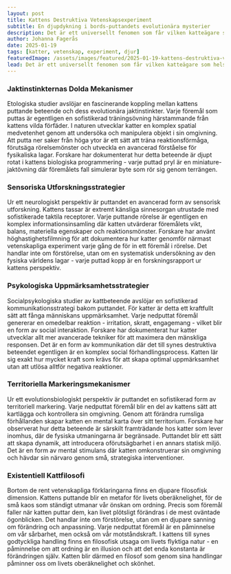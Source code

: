 ```yaml
---
layout: post
title: Kattens Destruktiva Vetenskapsexperiment
subtitle: En djupdykning i bords-puttandets evolutionära mysterier
description: Det är ett universellt fenomen som får vilken katteägare som helst att häpna - den till synes outtröttliga impulsen hos katter att systematiskt putta ner föremål från bord och hyllor. Men finns det verkligen en vetenskaplig förklaring bakom denna till synes meningslösa aktivitet?
author: Johanna Fagerås
date: 2025-01-19
tags: [katter, vetenskap, experiment, djur]
featuredImage: /assets/images/featured/2025-01-19-kattens-destruktiva-vetenskapsexperiment.jpeg
lead: Det är ett universellt fenomen som får vilken katteägare som helst att häpna - den till synes outtröttliga impulsen hos katter att systematiskt putta ner föremål från bord och hyllor. Men finns det verkligen en vetenskaplig förklaring bakom denna till synes meningslösa aktivitet?
---
```


### Jaktinstinkternas Dolda Mekanismer

Etologiska studier avslöjar en fascinerande koppling mellan kattens puttande beteende och dess evolutionära jaktinstinkter. Varje föremål som puttas är egentligen en sofistikerad träningsövning härstammande från kattens vilda förfäder. I naturen utvecklar katter en komplex spatial medvetenhet genom att undersöka och manipulera objekt i sin omgivning. Att putta ner saker från höga ytor är ett sätt att träna reaktionsförmåga, förutsäga rörelsemönster och utveckla en avancerad förståelse för fysikaliska lagar. Forskare har dokumenterat hur detta beteende är djupt rotat i kattens biologiska programmering - varje puttad pryl är en miniature-jaktövning där föremålets fall simulerar byte som rör sig genom terrängen.

### Sensoriska Utforskningsstrategier

Ur ett neurologiskt perspektiv är puttandet en avancerad form av sensorisk utforskning. Kattens tassar är extremt känsliga sinnesorgan utrustade med sofistikerade taktila receptorer. Varje puttande rörelse är egentligen en komplex informationsinsamling där katten utvärderar föremålets vikt, balans, materiella egenskaper och reaktionsmönster. Forskare har använt höghastighetsfilmning för att dokumentera hur katter genomför närmast vetenskapliga experiment varje gång de för in ett föremål i rörelse. Det handlar inte om förstörelse, utan om en systematisk undersökning av den fysiska världens lagar - varje puttad kopp är en forskningsrapport ur kattens perspektiv.

### Psykologiska Uppmärksamhetsstrategier

Socialpsykologiska studier av kattbeteende avslöjar en sofistikerad kommunikationsstrategi bakom puttandet. För katter är detta ett kraftfullt sätt att fånga människans uppmärksamhet. Varje nedputtat föremål genererar en omedelbar reaktion - irritation, skratt, engagemang - vilket blir en form av social interaktion. Forskare har dokumenterat hur katter utvecklar allt mer avancerade tekniker för att maximera den mänskliga responsen. Det är en form av kommunikation där det till synes destruktiva beteendet egentligen är en komplex social förhandlingsprocess. Katten lär sig exakt hur mycket kraft som krävs för att skapa optimal uppmärksamhet utan att utlösa alltför negativa reaktioner.

### Territoriella Markeringsmekanismer

Ur ett evolutionsbiologiskt perspektiv är puttandet en sofistikerad form av territoriell markering. Varje nedputtat föremål blir en del av kattens sätt att kartlägga och kontrollera sin omgivning. Genom att förändra rumsliga förhållanden skapar katten en mental karta över sitt territorium. Forskare har observerat hur detta beteende är särskilt framträdande hos katter som lever inomhus, där de fysiska utmaningarna är begränsade. Puttandet blir ett sätt att skapa dynamik, att introducera oförutsägbarhet i en annars statisk miljö. Det är en form av mental stimulans där katten omkonstruerar sin omgivning och hävdar sin närvaro genom små, strategiska interventioner.

### Existentiell Kattfilosofi

Bortom de rent vetenskapliga förklaringarna finns en djupare filosofisk dimension. Kattens puttande blir en metafor för livets oberäknelighet, för de små kaos som ständigt utmanar vår önskan om ordning. Precis som föremål faller när katten puttar dem, kan livet plötsligt förändras i de mest oväntade ögonblicken. Det handlar inte om förstörelse, utan om en djupare sanning om förändring och anpassning. Varje nedputtat föremål är en påminnelse om vår sårbarhet, men också om vår motståndskraft. I kattens till synes godtyckliga handling finns en filosofisk utsaga om livets flyktiga natur - en påminnelse om att ordning är en illusion och att det enda konstanta är förändringen själv. Katten blir därmed en filosof som genom sina handlingar påminner oss om livets oberäknelighet och skönhet.
